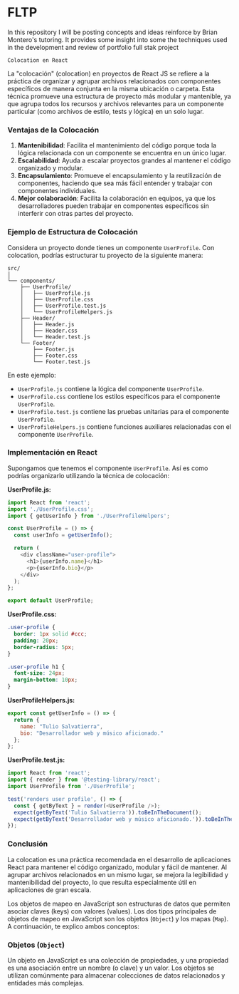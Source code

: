 # FLTP


In this repository I will be posting concepts and ideas reinforce by Brian Montero's tutoring. It provides some insight into some the techniques used in the development and review of portfolio full stak project



    Colocation en React

La "colocación" (colocation) en proyectos de React JS se refiere a la práctica de organizar y agrupar archivos relacionados con componentes específicos de manera conjunta en la misma ubicación o carpeta. Esta técnica promueve una estructura de proyecto más modular y mantenible, ya que agrupa todos los recursos y archivos relevantes para un componente particular (como archivos de estilo, tests y lógica) en un solo lugar.

### Ventajas de la Colocación

1. **Mantenibilidad**: Facilita el mantenimiento del código porque toda la lógica relacionada con un componente se encuentra en un único lugar.
2. **Escalabilidad**: Ayuda a escalar proyectos grandes al mantener el código organizado y modular.
3. **Encapsulamiento**: Promueve el encapsulamiento y la reutilización de componentes, haciendo que sea más fácil entender y trabajar con componentes individuales.
4. **Mejor colaboración**: Facilita la colaboración en equipos, ya que los desarrolladores pueden trabajar en componentes específicos sin interferir con otras partes del proyecto.

### Ejemplo de Estructura de Colocación

Considera un proyecto donde tienes un componente `UserProfile`. Con colocation, podrías estructurar tu proyecto de la siguiente manera:

```
src/
│
└── components/
    ├── UserProfile/
    │   ├── UserProfile.js
    │   ├── UserProfile.css
    │   ├── UserProfile.test.js
    │   └── UserProfileHelpers.js
    ├── Header/
    │   ├── Header.js
    │   ├── Header.css
    │   └── Header.test.js
    └── Footer/
        ├── Footer.js
        ├── Footer.css
        └── Footer.test.js
```

En este ejemplo:
- `UserProfile.js` contiene la lógica del componente `UserProfile`.
- `UserProfile.css` contiene los estilos específicos para el componente `UserProfile`.
- `UserProfile.test.js` contiene las pruebas unitarias para el componente `UserProfile`.
- `UserProfileHelpers.js` contiene funciones auxiliares relacionadas con el componente `UserProfile`.

### Implementación en React

Supongamos que tenemos el componente `UserProfile`. Así es como podrías organizarlo utilizando la técnica de colocación:

**UserProfile.js:**
```javascript
import React from 'react';
import './UserProfile.css';
import { getUserInfo } from './UserProfileHelpers';

const UserProfile = () => {
  const userInfo = getUserInfo();

  return (
    <div className="user-profile">
      <h1>{userInfo.name}</h1>
      <p>{userInfo.bio}</p>
    </div>
  );
};

export default UserProfile;
```

**UserProfile.css:**
```css
.user-profile {
  border: 1px solid #ccc;
  padding: 20px;
  border-radius: 5px;
}

.user-profile h1 {
  font-size: 24px;
  margin-bottom: 10px;
}
```

**UserProfileHelpers.js:**
```javascript
export const getUserInfo = () => {
  return {
    name: "Tulio Salvatierra",
    bio: "Desarrollador web y músico aficionado."
  };
};
```

**UserProfile.test.js:**
```javascript
import React from 'react';
import { render } from '@testing-library/react';
import UserProfile from './UserProfile';

test('renders user profile', () => {
  const { getByText } = render(<UserProfile />);
  expect(getByText('Tulio Salvatierra')).toBeInTheDocument();
  expect(getByText('Desarrollador web y músico aficionado.')).toBeInTheDocument();
});
```

### Conclusión

La colocation es una práctica recomendada en el desarrollo de aplicaciones React para mantener el código organizado, modular y fácil de mantener. Al agrupar archivos relacionados en un mismo lugar, se mejora la legibilidad y mantenibilidad del proyecto, lo que resulta especialmente útil en aplicaciones de gran escala.

Los objetos de mapeo en JavaScript son estructuras de datos que permiten asociar claves (keys) con valores (values). Los dos tipos principales de objetos de mapeo en JavaScript son los objetos (`Object`) y los mapas (`Map`). A continuación, te explico ambos conceptos:

### Objetos (`Object`)

Un objeto en JavaScript es una colección de propiedades, y una propiedad es una asociación entre un nombre (o clave) y un valor. Los objetos se utilizan comúnmente para almacenar colecciones de datos relacionados y entidades más complejas.

